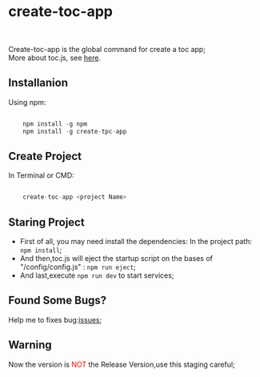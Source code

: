 # create-toc-app 
<br />

Create-toc-app is the global command for create a toc app;  
More about toc.js, see [here](https://github.com/junjie-lean/toc.js/tree/alpha).

## Installanion

Using npm:
```javascript

    npm install -g npm
    npm install -g create-tpc-app

```

## Create Project

In Terminal or CMD:
```javascript

    create-toc-app <project Name>

```

## Staring Project

- First of all, you may need install the dependencies:
In the project path:
`npm install`;  
- And then,toc.js will eject the startup script on the bases of "/config/config.js" : `npm run eject`;  
- And last,execute `npm run dev` to start services;

## Found Some Bugs?

Help me to fixes bug:[issues](https://github.com/junjie-lean/create-toc-app/issues);


## Warning 

Now the version is <span style="color:red">NOT</span> the Release Version,use this staging careful;